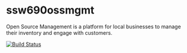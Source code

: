 # ssw690ossmgmt
Open Source Management is a platform for local businesses to manage their inventory and engage with customers.

[![Build Status](https://travis-ci.com/CCorrado/ssw690ossmgmt.svg?branch=master)](https://travis-ci.com/CCorrado/ssw690ossmgmt)
